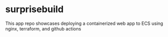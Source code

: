 # surprisebuild

This app repo showcases deploying a containerized web app to ECS using nginx, terraform, and github actions